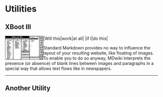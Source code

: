 Utilities
===========
XBoot III
--------

<img src="images/XBoot/XbootIII.png" width=25% align=left>

|Will this|work|at all|
          |if I|do this|

Standard Markdown provides no way to influence the layout of your resulting website, like floating of images. To enable you to do so anyway, MDwiki interprets the presence (or absence) of blank lines between images and paragraphs in a special way that allows text flows like in newspapers.

- - - -

Another Utility
--------
